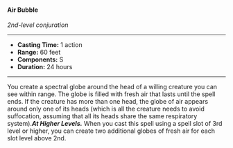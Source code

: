 #### Air Bubble
*2nd-level conjuration*
___
- **Casting Time:** 1 action
- **Range:** 60 feet
- **Components:** S
- **Duration:** 24 hours
---
You create a spectral globe around the head of a willing creature you can see within range. The globe is filled with fresh air that lasts until the spell ends. If the creature has more than one head, the globe of air appears around only one of its heads (which is all the creature needs to avoid suffocation, assuming that all its heads share the same respiratory system).***At Higher Levels.*** When you cast this spell using a spell slot of 3rd level or higher, you can create two additional globes of fresh air for each slot level above 2nd.